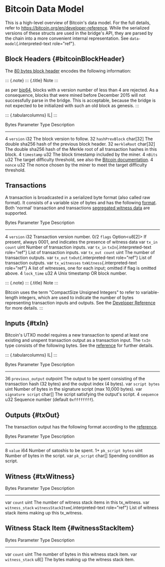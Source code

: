 Bitcoin Data Model
==================

This is a high-level overview of Bitcoin\'s data model. For the full
details, refer to <https://bitcoin.org/en/developer-reference>. While
the serialized versions of these structs are used in the bridge\'s API,
they are parsed by the chain into a more convenient internal
representation. See `data-model`{.interpreted-text role="ref"}.

Block Headers {#bitcoinBlockHeader}
-------------

The [80 bytes block
header](https://en.bitcoin.it/wiki/Protocol_documentation#Block_Headers)
encodes the following information:

::: {.note}
::: {.title}
Note
:::

as per
[bip64](https://github.com/bitcoin/bips/blob/master/bip-0065.mediawiki#spv-clients),
blocks with a version number of less than 4 are rejected. As a
consequence, blocks that were mined before December 2015 will not
successfully parse in the bridge. This is acceptable, because the bridge
is not expected to be initialized with such an old block as genesis.
:::

::: {.tabularcolumns}
lL\|
:::

  Bytes   Parameter         Type         Description
  ------- ----------------- ------------ ---------------------------------------------------------------------------------------------------------------------------------
  4       `version`         i32          The block version to follow.
  32      `hashPrevBlock`   char\[32\]   The double sha256 hash of the previous block header.
  32      `merkleRoot`      char\[32\]   The double sha256 hash of the Merkle root of all transaction hashes in this block.
  4       `timestamp`       u32          The block timestamp included by the miner.
  4       `nBits`           u32          The target difficulty threshold, see also the [Bitcoin documentation](https://bitcoin.org/en/developer-reference#target-nbits).
  4       `nonce`           u32          The nonce chosen by the miner to meet the target difficulty threshold.

Transactions
------------

A transaction is broadcasted in a serialized byte format (also called
raw format). It consists of a variable size of bytes and has the
following
[format](https://en.bitcoin.it/wiki/Protocol_documentation#tx). Both
\'normal\' transaction and transactions [segregated witness
data](https://github.com/bitcoin/bips/blob/master/bip-0141.mediawiki)
are supported.

  Bytes   Parameter        Type                                        Description
  ------- ---------------- ------------------------------------------- ----------------------------------------------------------------------------
  4       `version`        i32                                         Transaction version number.
  0/2     `flags`          Option\<u8\[2\]\>                           If present, always 0001, and indicates the presence of witness data
  var     `tx_in count`    uint                                        Number of transaction inputs.
  var     `tx_in`          `txIn`{.interpreted-text role="ref"}        List of transaction inputs.
  var     `tx_out count`   uint                                        The number of transaction outputs.
  var     `tx_out`         `txOut`{.interpreted-text role="ref"}       List of transaction outputs.
  var     `tx_witnesses`   `txWitness`{.interpreted-text role="ref"}   A list of witnesses, one for each input; omitted if flag is omitted above.
  4       `lock_time`      u32                                         A Unix timestamp OR block number.

::: {.note}
::: {.title}
Note
:::

Bitcoin uses the term \"CompactSize Unsigned Integers\" to refer to
variable-length integers, which are used to indicate the number of bytes
representing transaction inputs and outputs. See the [Developer
Reference](https://bitcoin.org/en/developer-reference#compactsize-unsigned-integers)
for more details.
:::

Inputs {#txIn}
------

Bitcoin\'s UTXO model requires a new transaction to spend at least one
existing and unspent transaction output as a transaction input. The
`txIn` type consists of the following bytes. See the
[reference](https://bitcoin.org/en/developer-reference#txin) for further
details.

::: {.tabularcolumns}
lL\|
:::

  Bytes   Parameter            Type       Description
  ------- -------------------- ---------- ------------------------------------------------------------------------------------------------------
  36      `previous_output`    outpoint   The output to be spent consisting of the transaction hash (32 bytes) and the output index (4 bytes).
  var     `script bytes`       uint       Number of bytes in the signature script (max 10,000 bytes).
  var     `signature script`   char\[\]   The script satisfying the output\'s script.
  4       `sequence`           u32        Sequence number (default `0xffffffff`).

Outputs {#txOut}
-------

The transaction output has the following format according to the
[reference](https://bitcoin.org/en/developer-reference#txout).

  Bytes   Parameter           Type       Description
  ------- ------------------- ---------- ---------------------------------
  8       `value`             i64        Number of satoshis to be spent.
  1+      `pk_script bytes`   uint       Number of bytes in the script.
  var     `pk_script`         char\[\]   Spending condition as script.

Witness {#txWitness}
-------

  Bytes   Parameter         Type                                               Description
  ------- ----------------- -------------------------------------------------- ---------------------------------------------------------
  var     `count`           uint                                               The number of witness stack items in this tx\_witness.
  var     `witness_stack`   `witnessStackItem`{.interpreted-text role="ref"}   List of witness stack items making up this tx\_witness.

Witness Stack Item {#witnessStackItem}
------------------

  Bytes   Parameter         Type     Description
  ------- ----------------- -------- -------------------------------------------------
  var     `count`           uint     The number of bytes in this witness stack item.
  var     `witness_stack`   u8\[\]   The bytes making up the witness stack item.
